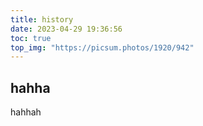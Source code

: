 ```yaml
---
title: history
date: 2023-04-29 19:36:56
toc: true
top_img: "https://picsum.photos/1920/942"
---
```

## hahha
hahhah